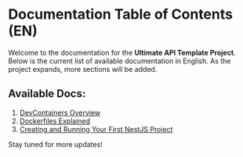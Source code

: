 # Documentation Table of Contents (EN)

Welcome to the documentation for the **Ultimate API Template Project**. Below is the current list of available documentation in English. As the project expands, more sections will be added.

## Available Docs:

1. [DevContainers Overview](001.devcontainers.md)
2. [Dockerfiles Explained](002.dockerfiles.md)
3. [Creating and Running Your First NestJS Project](003.creating-project.md)

Stay tuned for more updates!
